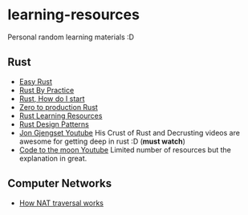 # learning-resources
Personal random learning materials :D

## Rust
* [Easy Rust](https://dhghomon.github.io/easy_rust/Chapter_0.html)
* [Rust By Practice](https://practice.rs/why-exercise.html)
* [Rust, How do I start](https://github.com/jondot/rust-how-do-i-start)
* [Zero to production Rust](https://www.zero2prod.com)
* [Rust Learning Resources](https://github.com/ctjhoa/rust-learning)
* [Rust Design Patterns](https://rust-unofficial.github.io/patterns/)
* [Jon Gjengset Youtube](https://www.youtube.com/@jonhoo) His Crust of Rust and Decrusting videos are awesome for getting deep in rust :D (**must watch**)
* [Code to the moon Youtube](https://www.youtube.com/@codetothemoon) Limited number of resources but the explanation in great.

## Computer Networks
* [How NAT traversal works](https://tailscale.com/blog/how-nat-traversal-works/)
